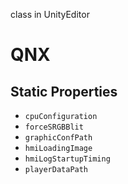 class in UnityEditor
# QNX

## Static Properties
- `cpuConfiguration`
- `forceSRGBBlit`
- `graphicConfPath`
- `hmiLoadingImage`
- `hmiLogStartupTiming`
- `playerDataPath`
